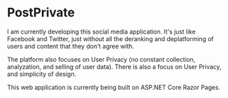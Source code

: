 # PostPrivate

I am currently developing this social media application. It's just like Facebook and Twitter, 
just without all the deranking and deplatforming of users and content that they don't agree with.

The platform also focuses on User Privacy (no constant collection, analyzation, and selling of user data). 
There is also a focus on User Privacy, and simplicity of design.

This web application is currently being built on ASP.NET Core Razor Pages.
